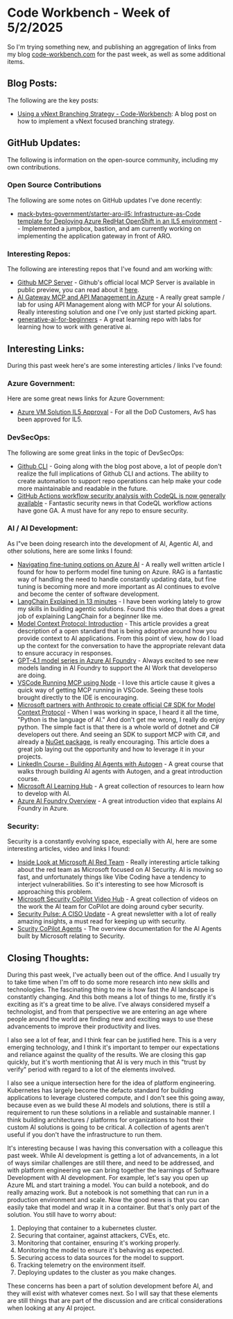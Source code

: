 # Code Workbench - Week of 5/2/2025

So I'm trying something new, and publishing an aggregation of links from my blog [code-workbench.com](https://www.code-workbench.com) for the past week, as well as some additional items.  

## Blog Posts:

The following are the key posts:

- [Using a vNext Branching Strategy - Code-Workbench](https://code-workbench.com/2025/04/25/using-a-vnext-branching-strategy/):  A blog post on how to implement a vNext focused branching strategy.  

## GitHub Updates:

The following is information on the open-source community, including my own contributions.  

### Open Source Contributions

The following are some notes on GitHub updates I've done recently:

- [mack-bytes-government/starter-aro-il5: Infrastructure-as-Code template for Deploying Azure RedHat OpenShift in an IL5 environment](https://github.com/mack-bytes-government/starter-aro-il5) -  - Implemented a jumpbox, bastion, and am currently working on implementing the application gateway in front of ARO.

### Interesting Repos:

The following are interesting repos that I've found and am working with:

- [Github MCP Server](https://github.com/github/github-mcp-server) - Github's official local MCP Server is available in public preview, you can read about it [here](https://github.blog/changelog/2025-04-04-github-mcp-server-public-preview/).  
- [AI Gateway MCP and API Management in Azure](https://github.com/Azure-Samples/AI-Gateway) - A really great sample / lab for using API Management along with MCP for your AI solutions.  Really interesting solution and one I've only just started picking apart.  
- [generative-ai-for-beginners](https://github.com/microsoft/generative-ai-for-beginners?WT.mc_id=academic-122979-leestott) - A great learning repo with labs for learning how to work with generative ai.  

## Interesting Links:

During this past week here's are some interesting articles / links I've found:

### Azure Government:

Here are some great news links for Azure Government:

- [Azure VM Solution IL5 Approval](https://learn.microsoft.com/en-us/azure/azure-vmware/azure-vmware-solution-platform-updates) - For all the DoD Customers, AvS has been approved for IL5.  

### DevSecOps:

The following are some great links in the topic of DevSecOps:

- [Github CLI](https://docs.github.com/en/github-cli) - Going along with the blog post above, a lot of people don't realize the full implications of Github CLI and actions.  The ability to create automation to support repo operations can help make your code more maintainable and readable in the future.
- [GitHub Actions workflow security analysis with CodeQL is now generally available](https://github.blog/changelog/2025-04-22-github-actions-workflow-security-analysis-with-codeql-is-now-generally-available/) - Fantastic security news in that CodeQL workflow actions have gone GA.  A must have for any repo to ensure security.

### AI / AI Development:

As I"ve been doing research into the development of AI, Agentic AI, and other solutions, here are some links I found:

- [Navigating fine-tuning options on Azure AI](https://www.linkedin.com/pulse/navigating-fine-tuning-options-azure-ai-masha-stroganova-e704e/) - A really well written article I found for how to perform model fine tuning on Azure.  RAG is a fantastic way of handling the need to handle constantly updating data, but fine tuning is becoming more and more important as AI continues to evolve and become the center of software development.
- [LangChain Explained in 13 minutes](https://www.youtube.com/watch?v=aywZrzNaKjs&t=38s) - I have been working lately to grow my skills in building agentic solutions.  Found this video that does a great job of explaining LangChain for a beginner like me.
- [Model Context Protocol: Introduction](https://modelcontextprotocol.io/introduction) - This article provides a great description of a open standard that is being adoptive around how you provide context to AI applications.  From this point of view, how do I load up the context for the conversation to have the appropriate relevant data to ensure accuracy in responses.  
- [GPT-4.1 model series in Azure AI Foundry](https://azure.microsoft.com/en-us/blog/announcing-the-gpt-4-1-model-series-for-azure-ai-foundry-developers/) - Always excited to see new models landing in AI Foundry to support the AI Work that developerso are doing.  
- [VSCode Running MCP using Node](https://jessehouwing.net/vscode-running-mcp-using-node-version/amp/) - I love this article cause it gives a quick way of getting MCP running in VSCode.  Seeing these tools brought directly to the IDE is encouraging.  
- [Microsoft partners with Anthropic to create official C# SDK for Model Context Protocol](https://devblogs.microsoft.com/blog/microsoft-partners-with-anthropic-to-create-official-c-sdk-for-model-context-protocol) - When I was working in space, I heard it all the time, "Python is the language of AI."  And don't get me wrong, I really do enjoy python.  The simple fact is that there is a whole world of dotnet and C# developers out there.  And seeing an SDK to support MCP with C#, and already a [NuGet package](https://www.nuget.org/packages/ModelContextProtocol), is really encouraging.  This article does a great job laying out the opportunity and how to leverage it in your projects.  
- [LinkedIn Course - Building AI Agents with Autogen](https://www.linkedin.com/learning/building-ai-agents-with-autogen/let-s-build-some-ai-agents-with-autogen?u=3322) - A great course that walks through building AI agents with Autogen, and a great introduction course.  
- [Microsoft AI Learning Hub](https://learn.microsoft.com/en-us/ai/?WT.mc_id=academic-122979-leestott&tabs=developer) - A great collection of resources to learn how to develop with AI.
- [Azure AI Foundry Overview](https://www.youtube.com/watch?v=Sq8Cq7RZM2o) - A great introduction video that explains AI Foundry in Azure.  

### Security:

Security is a constantly evolving space, especially with AI, here are some interesting articles, video and links I found:

- [Inside Look at Microsoft AI Red Team](https://www.scworld.com/perspective/an-inside-look-at-microsofts-ai-red-team) - Really interesting article talking about the red team as Microsoft focused on AI Security.  AI is moving so fast, and unfortunately things like Vibe Coding have a tendency to interject vulnerabilities.  So it's interesting to see how Microsoft is approaching this problem.  
- [Microsoft Security CoPilot Video Hub](https://adoption.microsoft.com/en-us/security-copilot/video-hub/) - A great collection of videos on the work the AI team for CoPilot are doing around cyber security. 
- [Security Pulse: A CISO Update](https://www.linkedin.com/newsletters/security-pulse-a-ciso-update-7320538249112801282/) - A great newsletter with a lot of really amazing insights, a must read for keeping up with security.  
- [Scurity CoPilot Agents](https://learn.microsoft.com/en-us/copilot/security/agents-overview) - The overview documentation for the AI Agents built by Microsoft relating to Security.   

## Closing Thoughts:

During this past week, I've actually been out of the office.  And I usually try to take time when I'm off to do some more research into new skills and technologies.  The fascinating thing to me is how fast the AI landscape is constantly changing.  And this both means a lot of things to me, firstly it's exciting as it's a great time to be alive.  I've always considered myself a technologist, and from that perspective we are entering an age where people around the world are finding new and exciting ways to use these advancements to improve their productivity and lives.  

I also see a lot of fear, and I think fear can be justified here.  This is a very emerging technology, and I think it's important to temper our expectations and reliance against the quality of the results.  We are closing this gap quickly, but it's worth mentioning that AI is very much in this "trust by verify" period with regard to a lot of the elements involved.  

I also see a unique intersection here for the idea of platform engineering.  Kubernetes has largely become the defacto standard for building applications to leverage clustered compute, and I don't see this going away, because even as we build these AI models and solutions, there is still a requirement to run these solutions in a reliable and sustainable manner.  I think building architectures / platforms for organizations to host their custom AI solutions is going to be critical.  A collection of agents aren't useful if you don't have the infrastructure to run them.  

It's interesting because I was having this conversation with a colleague this past week.  While AI development is getting a lot of advancements, in a lot of ways similar challenges are still there, and need to be addressed, and with platform engineering we can bring together the learnings of Software Development with AI development.  For example, let's say you open up Azure ML and start training a model.  You can build a notebook, and do really amazing work.  But a notebook is not something that can run in a production environment and scale.  Now the good news is that you can easily take that model and wrap it in a container.  But that's only part of the solution.  You still have to worry about:

1. Deploying that container to a kubernetes cluster.
2. Securing that container, against attackers, CVEs, etc. 
3. Monitoring that container, ensuring it's working properly.
4. Monitoring the model to ensure it's behaving as expected.
5. Securing access to data sources for the model to support.
6. Tracking telemetry on the environment itself.  
7. Deploying updates to the cluster as you make changes.  

These concerns has been a part of solution development before AI, and they will exist with whatever comes next.  So I will say that these elements are still things that are part of the discussion and are critical considerations when looking at any AI project.  